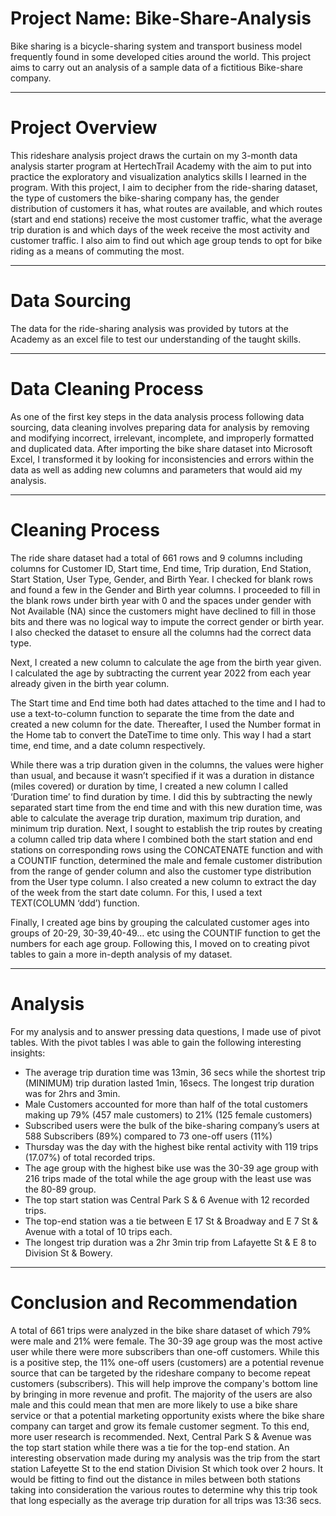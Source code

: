 # Project Name: Bike-Share-Analysis
Bike sharing is a bicycle-sharing system and transport business model frequently found in some developed cities around the world. This project aims to carry out an analysis of a sample data of a fictitious Bike-share company.

-----
# Project Overview
This rideshare analysis project draws the curtain on my 3-month data analysis starter program at HertechTrail Academy with the aim to put into practice the exploratory and visualization analytics skills I learned in the program. With this project, I aim to decipher from the ride-sharing dataset, the type of customers the bike-sharing company has, the gender distribution of customers it has, what routes are available, and which routes (start and end stations) receive the most customer traffic, what the average trip duration is and which days of the week receive the most activity and customer traffic. I also aim to find out which age group tends to opt for bike riding as a means of commuting the most.

-----
# Data Sourcing
The data for the ride-sharing analysis was provided by tutors at the Academy as an excel file to test our understanding of the taught skills.

-----
# Data Cleaning Process
As one of the first key steps in the data analysis process following data sourcing, data cleaning involves preparing data for analysis by removing and modifying incorrect, irrelevant, incomplete, and improperly formatted and duplicated data.
After importing the bike share dataset into Microsoft Excel, I transformed it by looking for inconsistencies and errors within the data as well as adding new columns and parameters that would aid my analysis.

-----
# Cleaning Process
The ride share dataset had a total of 661 rows and 9 columns including columns for Customer ID, Start time, End time, Trip duration, End Station, Start Station, User Type, Gender, and Birth Year. I checked for blank rows and found a few in the Gender and Birth year columns. I proceeded to fill in the blank rows under birth year with 0 and the spaces under gender with Not Available (NA) since the customers might have declined to fill in those bits and there was no logical way to impute the correct gender or birth year. I also checked the dataset to ensure all the columns had the correct data type.

Next, I created a new column to calculate the age from the birth year given. I calculated the age by subtracting the current year 2022 from each year already given in the birth year column.

The Start time and End time both had dates attached to the time and I had to use a text-to-column function to separate the time from the date and created a new column for the date. Thereafter, I used the Number format in the Home tab to convert the DateTime to time only. This way I had a start time, end time, and a date column respectively.

While there was a trip duration given in the columns, the values were higher than usual, and because it wasn’t specified if it was a duration in distance (miles covered) or duration by time, I created a new column I called ‘Duration time’ to find duration by time. I did this by subtracting the newly separated start time from the end time and with this new duration time, was able to calculate the average trip duration, maximum trip duration, and minimum trip duration.
Next, I sought to establish the trip routes by creating a column called trip data where I combined both the start station and end stations on corresponding rows using the CONCATENATE function and with a COUNTIF function, determined the male and female customer distribution from the range of gender column and also the customer type distribution from the User type column. I also created a new column to extract the day of the week from the start date column. For this, I used a text TEXT(COLUMN ‘ddd’) function.

Finally, I created age bins by grouping the calculated customer ages into groups of 20-29, 30-39,40-49… etc using the COUNTIF function to get the numbers for each age group. Following this, I moved on to creating pivot tables to gain a more in-depth analysis of my dataset.

-----
# Analysis
For my analysis and to answer pressing data questions, I made use of pivot tables. With the pivot tables I was able to gain the following interesting insights:
* The average trip duration time was 13min, 36 secs while the shortest trip (MINIMUM) trip duration lasted 1min, 16secs. The longest trip duration was for 2hrs and 3min.
* Male Customers accounted for more than half of the total customers making up 79% (457 male customers) to 21% (125 female customers)
* Subscribed users were the bulk of the bike-sharing company’s users at 588 Subscribers (89%) compared to 73 one-off users (11%)
* Thursday was the day with the highest bike rental activity with 119 trips (17.07%) of total recorded trips.
* The age group with the highest bike use was the 30-39 age group with 216 trips made of the total while the age group with the least use was the 80-89 group.
* The top start station was Central Park S & 6 Avenue with 12 recorded trips.
* The top-end station was a tie between E 17 St & Broadway and E 7 St & Avenue with a total of 10 trips each.
* The longest trip duration was a 2hr 3min trip from Lafayette St & E 8 to Division St & Bowery.

-----
# Conclusion and Recommendation
A total of 661 trips were analyzed in the bike share dataset of which 79% were male and 21% were female. The 30-39 age group was the most active user while there were more subscribers than one-off customers. While this is a positive step, the 11% one-off users (customers) are a potential revenue source that can be targeted by the rideshare company to become repeat customers (subscribers). This will help improve the company's bottom line by bringing in more revenue and profit. 
The majority of the users are also male and this could mean that men are more likely to use a bike share service or that a potential marketing opportunity exists where the bike share company can target and grow its female customer segment. To this end, more user research is recommended.
Next, Central Park S & Avenue was the top start station while there was a tie for the top-end station. An interesting observation made during my analysis was the trip from the start station Lafeyette St to the end station Division St which took over 2 hours. It would be fitting to find out the distance in miles between both stations taking into consideration the various routes to determine why this trip took that long especially as the average trip duration for all trips was 13:36 secs. 
